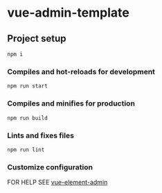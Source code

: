 # vue-admin-template

## Project setup

```
npm i
```

### Compiles and hot-reloads for development

```
npm run start
```

### Compiles and minifies for production

```
npm run build
```

### Lints and fixes files

```
npm run lint
```

### Customize configuration

FOR HELP SEE [vue-element-admin](https://github.com/PanJiaChen/vue-element-admin)
